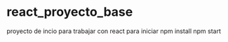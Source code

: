 # react_proyecto_base
proyecto de incio para trabajar con react 
para iniciar 
npm install 
npm start
